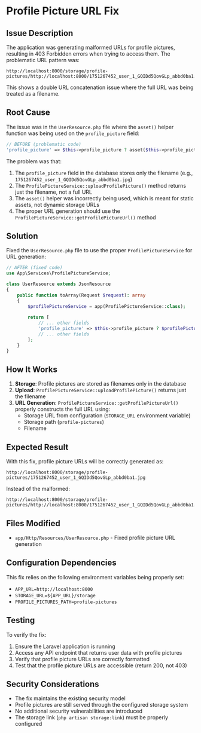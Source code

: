 # Profile Picture URL Fix

## Issue Description

The application was generating malformed URLs for profile pictures, resulting in 403 Forbidden errors when trying to access them. The problematic URL pattern was:

```
http://localhost:8000/storage/profile-pictures/http://localhost:8000/1751267452_user_1_GQIDd5QovGLp_abbd0ba1.jpg
```

This shows a double URL concatenation issue where the full URL was being treated as a filename.

## Root Cause

The issue was in the `UserResource.php` file where the `asset()` helper function was being used on the `profile_picture` field:

```php
// BEFORE (problematic code)
'profile_picture' => $this->profile_picture ? asset($this->profile_picture) : null,
```

The problem was that:
1. The `profile_picture` field in the database stores only the filename (e.g., `1751267452_user_1_GQIDd5QovGLp_abbd0ba1.jpg`)
2. The `ProfilePictureService::uploadProfilePicture()` method returns just the filename, not a full URL
3. The `asset()` helper was incorrectly being used, which is meant for static assets, not dynamic storage URLs
4. The proper URL generation should use the `ProfilePictureService::getProfilePictureUrl()` method

## Solution

Fixed the `UserResource.php` file to use the proper `ProfilePictureService` for URL generation:

```php
// AFTER (fixed code)
use App\Services\ProfilePictureService;

class UserResource extends JsonResource
{
    public function toArray(Request $request): array
    {
        $profilePictureService = app(ProfilePictureService::class);
        
        return [
            // ... other fields
            'profile_picture' => $this->profile_picture ? $profilePictureService->getProfilePictureUrl($this->profile_picture) : null,
            // ... other fields
        ];
    }
}
```

## How It Works

1. **Storage**: Profile pictures are stored as filenames only in the database
2. **Upload**: `ProfilePictureService::uploadProfilePicture()` returns just the filename
3. **URL Generation**: `ProfilePictureService::getProfilePictureUrl()` properly constructs the full URL using:
   - Storage URL from configuration (`STORAGE_URL` environment variable)
   - Storage path (`profile-pictures`)
   - Filename

## Expected Result

With this fix, profile picture URLs will be correctly generated as:

```
http://localhost:8000/storage/profile-pictures/1751267452_user_1_GQIDd5QovGLp_abbd0ba1.jpg
```

Instead of the malformed:

```
http://localhost:8000/storage/profile-pictures/http://localhost:8000/1751267452_user_1_GQIDd5QovGLp_abbd0ba1.jpg
```

## Files Modified

- `app/Http/Resources/UserResource.php` - Fixed profile picture URL generation

## Configuration Dependencies

This fix relies on the following environment variables being properly set:

- `APP_URL=http://localhost:8000`
- `STORAGE_URL=${APP_URL}/storage`
- `PROFILE_PICTURES_PATH=profile-pictures`

## Testing

To verify the fix:

1. Ensure the Laravel application is running
2. Access any API endpoint that returns user data with profile pictures
3. Verify that profile picture URLs are correctly formatted
4. Test that the profile picture URLs are accessible (return 200, not 403)

## Security Considerations

- The fix maintains the existing security model
- Profile pictures are still served through the configured storage system
- No additional security vulnerabilities are introduced
- The storage link (`php artisan storage:link`) must be properly configured